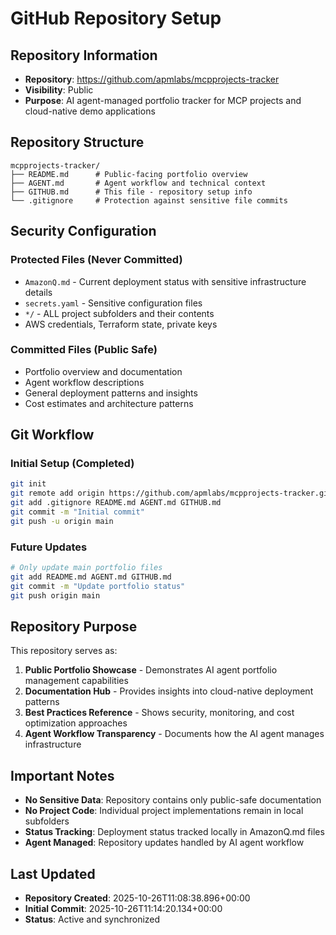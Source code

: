 # GitHub Repository Setup

## Repository Information
- **Repository**: https://github.com/apmlabs/mcpprojects-tracker
- **Visibility**: Public
- **Purpose**: AI agent-managed portfolio tracker for MCP projects and cloud-native demo applications

## Repository Structure
```
mcpprojects-tracker/
├── README.md      # Public-facing portfolio overview
├── AGENT.md       # Agent workflow and technical context
├── GITHUB.md      # This file - repository setup info
└── .gitignore     # Protection against sensitive file commits
```

## Security Configuration

### Protected Files (Never Committed)
- `AmazonQ.md` - Current deployment status with sensitive infrastructure details
- `secrets.yaml` - Sensitive configuration files
- `*/` - ALL project subfolders and their contents
- AWS credentials, Terraform state, private keys

### Committed Files (Public Safe)
- Portfolio overview and documentation
- Agent workflow descriptions
- General deployment patterns and insights
- Cost estimates and architecture patterns

## Git Workflow

### Initial Setup (Completed)
```bash
git init
git remote add origin https://github.com/apmlabs/mcpprojects-tracker.git
git add .gitignore README.md AGENT.md GITHUB.md
git commit -m "Initial commit"
git push -u origin main
```

### Future Updates
```bash
# Only update main portfolio files
git add README.md AGENT.md GITHUB.md
git commit -m "Update portfolio status"
git push origin main
```

## Repository Purpose

This repository serves as:
1. **Public Portfolio Showcase** - Demonstrates AI agent portfolio management capabilities
2. **Documentation Hub** - Provides insights into cloud-native deployment patterns
3. **Best Practices Reference** - Shows security, monitoring, and cost optimization approaches
4. **Agent Workflow Transparency** - Documents how the AI agent manages infrastructure

## Important Notes

- **No Sensitive Data**: Repository contains only public-safe documentation
- **No Project Code**: Individual project implementations remain in local subfolders
- **Status Tracking**: Deployment status tracked locally in AmazonQ.md files
- **Agent Managed**: Repository updates handled by AI agent workflow

## Last Updated
- **Repository Created**: 2025-10-26T11:08:38.896+00:00
- **Initial Commit**: 2025-10-26T11:14:20.134+00:00
- **Status**: Active and synchronized
